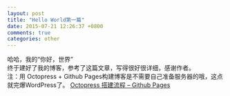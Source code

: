 ```yaml
---
layout: post
title: "Hello World第一篇"
date: 2015-07-21 12:26:37 +0800
comments: true
categories: other
---
```

哈哈，我的“你好，世界”  
终于建好了我的博客，参考了这篇文章，写得很好很详细，感谢作者。  
注：用 Octopress + Github Pages构建博客是不需要自己准备服务器的哦，这点就完爆WordPress了。
[Octopress 搭建流程 – Github Pages](http://shengmingzhiqing.com/blog/setup-octopress-with-github-pages.html/)